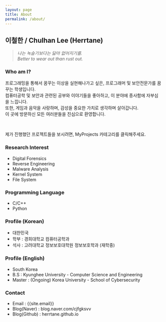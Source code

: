 ```yaml
---
layout: page
title: About
permalink: /about/
---
```


## 이철한 / Chulhan Lee (Herrtane)

> *나는 녹슬기보다는 닳아 없어지기를.*<br/>
> *Better to wear out than rust out.*<br/>

### Who am I?

프로그래밍을 통해서 꿈꾸는 이상을 실현해나가고 싶은, 프로그래머 및 보안전문가를 꿈꾸는 학생입니다.<br/>
컴퓨터공학 및 보안과 관련된 공부와 이야기들을 좋아하고, 이 분야에 종사함에 자부심을 느낍니다.<br/>
또한, 게임과 음악을 사랑하며, 감성을 중요한 가치로 생각하며 살아갑니다.<br/>
이 곳에 방문하신 모든 여러분들을 진심으로 환영합니다.<br/>

<br/>

제가 진행했던 프로젝트들을 보시려면, MyProjects 카테고리를 클릭해주세요.<br/>

### Research Interest

- Digital Forensics
- Reverse Engineering
- Malware Analysis
- Kernel System
- File System

### Programming Language

- C/C++
- Python

### Profile (Korean)

- 대한민국
- 학부 : 경희대학교 컴퓨터공학과
- 석사 : 고려대학교 정보보호대학원 정보보호학과 (재학중)

### Profile (English)

- South Korea
- B.S : Kyunghee University - Computer Science and Engineering
- Master : (Ongoing) Korea University - School of Cybersecurity

### Contact

- Email : {{site.email}}
- Blog(Naver) : blog.naver.com/cjfgksvv
- Blog(Github) : herrtane.github.io